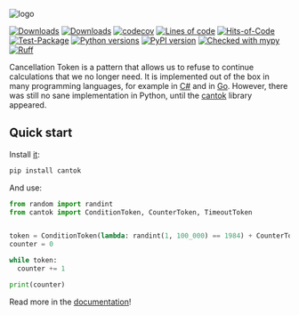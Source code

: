 ![logo](https://raw.githubusercontent.com/pomponchik/cantok/main/docs/assets/logo_5.png)

[![Downloads](https://static.pepy.tech/badge/cantok/month)](https://pepy.tech/project/cantok)
[![Downloads](https://static.pepy.tech/badge/cantok)](https://pepy.tech/project/cantok)
[![codecov](https://codecov.io/gh/pomponchik/cantok/graph/badge.svg?token=eZ4eK6fkmx)](https://codecov.io/gh/pomponchik/cantok)
[![Lines of code](https://sloc.xyz/github/pomponchik/cantok)](https://github.com/boyter/scc/)
[![Hits-of-Code](https://hitsofcode.com/github/pomponchik/cantok?branch=main)](https://hitsofcode.com/github/pomponchik/cantok/view?branch=main)
[![Test-Package](https://github.com/pomponchik/cantok/actions/workflows/tests_and_coverage.yml/badge.svg)](https://github.com/pomponchik/cantok/actions/workflows/tests_and_coverage.yml)
[![Python versions](https://img.shields.io/pypi/pyversions/cantok.svg)](https://pypi.python.org/pypi/cantok)
[![PyPI version](https://badge.fury.io/py/cantok.svg)](https://badge.fury.io/py/cantok)
[![Checked with mypy](http://www.mypy-lang.org/static/mypy_badge.svg)](http://mypy-lang.org/)
[![Ruff](https://img.shields.io/endpoint?url=https://raw.githubusercontent.com/astral-sh/ruff/main/assets/badge/v2.json)](https://github.com/astral-sh/ruff)


Cancellation Token is a pattern that allows us to refuse to continue calculations that we no longer need. It is implemented out of the box in many programming languages, for example in [C#](https://learn.microsoft.com/en-us/dotnet/api/system.threading.cancellationtoken) and in [Go](https://pkg.go.dev/context). However, there was still no sane implementation in Python, until the [cantok](https://github.com/pomponchik/cantok) library appeared.


## Quick start

Install [it](https://pypi.org/project/cantok/):

```bash
pip install cantok
```

And use:

```python
from random import randint
from cantok import ConditionToken, CounterToken, TimeoutToken


token = ConditionToken(lambda: randint(1, 100_000) == 1984) + CounterToken(400_000, direct=False) + TimeoutToken(1)
counter = 0

while token:
  counter += 1

print(counter)
```

Read more in the [documentation](https://cantok.readthedocs.io/en/latest/)!
